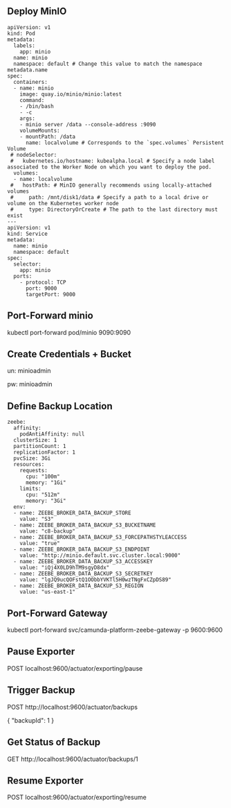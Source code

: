 ## Deploy MinIO

```
apiVersion: v1
kind: Pod
metadata:
  labels:
    app: minio
  name: minio
  namespace: default # Change this value to match the namespace metadata.name
spec:
  containers:
  - name: minio
    image: quay.io/minio/minio:latest
    command:
    - /bin/bash
    - -c
    args: 
    - minio server /data --console-address :9090
    volumeMounts:
    - mountPath: /data
      name: localvolume # Corresponds to the `spec.volumes` Persistent Volume
 # nodeSelector:
 #   kubernetes.io/hostname: kubealpha.local # Specify a node label associated to the Worker Node on which you want to deploy the pod.
  volumes:
  - name: localvolume
 #   hostPath: # MinIO generally recommends using locally-attached volumes
 #     path: /mnt/disk1/data # Specify a path to a local drive or volume on the Kubernetes worker node
 #     type: DirectoryOrCreate # The path to the last directory must exist
---
apiVersion: v1
kind: Service
metadata:
  name: minio
  namespace: default
spec:
  selector:
    app: minio
  ports:
    - protocol: TCP
      port: 9000
      targetPort: 9000
```

## Port-Forward minio

kubectl port-forward pod/minio 9090:9090

## Create Credentials + Bucket

un: minioadmin

pw: minioadmin

## Define Backup Location

```
zeebe:
  affinity:
    podAntiAffinity: null
  clusterSize: 1
  partitionCount: 1
  replicationFactor: 1
  pvcSize: 3Gi
  resources:
    requests:
      cpu: "100m"
      memory: "1Gi"
    limits:
      cpu: "512m"
      memory: "3Gi"
  env:
  - name: ZEEBE_BROKER_DATA_BACKUP_STORE
    value: "S3"
  - name: ZEEBE_BROKER_DATA_BACKUP_S3_BUCKETNAME
    value: "c8-backup"
  - name: ZEEBE_BROKER_DATA_BACKUP_S3_FORCEPATHSTYLEACCESS
    value: "true"
  - name: ZEEBE_BROKER_DATA_BACKUP_S3_ENDPOINT
    value: "http://minio.default.svc.cluster.local:9000"
  - name: ZEEBE_BROKER_DATA_BACKUP_S3_ACCESSKEY
    value: "iQj4X0LD9hTM9sgyD8dx"
  - name: ZEEBE_BROKER_DATA_BACKUP_S3_SECRETKEY
    value: "lgJQ9ucQOFstQ1OObbYVKTl5H0wzTNgFxCZpDS89"
  - name: ZEEBE_BROKER_DATA_BACKUP_S3_REGION
    value: "us-east-1"
```

## Port-Forward Gateway

kubectl port-forward svc/camunda-platform-zeebe-gateway -p 9600:9600


## Pause Exporter

POST localhost:9600/actuator/exporting/pause

## Trigger Backup

POST http://localhost:9600/actuator/backups

{
	"backupId": 1
}

## Get Status of Backup

GET http://localhost:9600/actuator/backups/1

## Resume Exporter

POST localhost:9600/actuator/exporting/resume